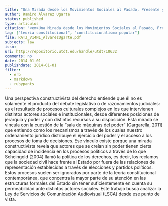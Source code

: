 ```yaml
---
title: "Una Mirada desde los Movimientos Sociales al Pasado, Presente y Futuro de la Ley de Servicios de Comunicación Audiovisual"
author: Ramiro Álvarez Ugarte
status: published
type: articulos
citation: "<em>Una Mirada desde los Movimientos Sociales al Pasado, Presente y Futuro de la Ley de Servicios de Comunicación Audiovisual</em>, en Revista Argentina de Teoría Jurídica, Vol. 14, No. 1, julio de 2013"
tag: ["teoria constitucional", "constitucionalismo popular"]
file: RATJ_V14N1_AlvarezUgarte.pdf
subjects: law
issn: 
uri: http://repositorio.utdt.edu/handle/utdt/10632
comments: no
date: 2014-01-01
publishdate: 2014-01-01
filter:
  - erb
  - markdown
  - rubypants
---
```


Una perspectiva constructivista del derecho entiende que él no es solamente el producto del debate legislativo o de razonamientos judiciales: es el resultado de procesos culturales complejos en los que intervienen distintos actores sociales e institucionales, desde diferentes posiciones de jerarquía y poder y con distintos recursos a su disposición. Esta mirada se vincula con la cuestión de la “sala de máquinas del poder” (Gargarella, 2011) que entiendo como los mecanismos a través de los cuales nuestro ordenamiento jurídico distribuye el ejercicio del poder y el acceso a los procesos de toma de decisiones. Ese vínculo existe porque una mirada constructivista revela que actores que se creían sin poder tienen cierta capacidad de incidencia en los procesos políticos a través de lo que Scheingold (2004) llamó la política de los derechos, es decir, los reclamos que la sociedad civil hace frente al Estado por fuera de las relaciones de representación establecidas a través de elecciones y partidos políticos. Estos procesos suelen ser ignorados por parte de la teoría constitucional contemporánea, que concentra la mayor parte de su atención en las estructuras formales del Estado sin tener suficientemente en cuenta su permeabilidad ante distintos actores sociales. Este trabajo busca analizar la Ley de Servicios de Comunicación Audiovisual (LSCA) desde ese punto de vista.
